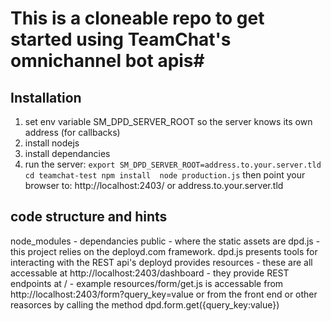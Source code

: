 # This is a cloneable repo to get started using TeamChat's omnichannel bot apis#

## Installation ##

1) set env variable SM_DPD_SERVER_ROOT so the server knows its own address (for callbacks)
2) install nodejs
3) install dependancies
4) run the server:
`
export SM_DPD_SERVER_ROOT=address.to.your.server.tld
cd teamchat-test
npm install 
node production.js
`
then point your browser to:
http://localhost:2403/ or address.to.your.server.tld

## code structure and hints ##
node_modules - dependancies
public - where the static assets are
dpd.js - this project relies on the deployd.com framework.  dpd.js presents tools for interacting with the REST api's deployd provides
resources 
    - these are all accessable at http://localhost:2403/dashboard
    - they provide REST endpoints at /
    - example resources/form/get.js is accessable from http://localhost:2403/form?query_key=value or from the front end or other reasorces by calling the method dpd.form.get({query_key:value})
